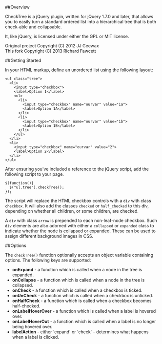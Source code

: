 ##Overview

CheckTree is a jQuery plugin, written for jQuery 1.7.0 and later, that allows you to
easily turn a standard ordered list into a hierarchical tree that is both check-able
and collapsable.

It, like jQuery, is licensed under either the GPL or MIT license.

Original project Copyright (C) 2012 JJ Geewax  
This fork Copyright (C) 2013 Richard Fawcett

##Getting Started

In your HTML markup, define an unordered list using the following layout:

    <ul class="tree">
      <li>
        <input type="checkbox">
        <label>Option 1</label>
        <ul>
          <li>
            <input type="checkbox" name="ourvar" value="1a">
            <label>Option 1A</label>
          </li>
          <li>
            <input type="checkbox" name="ourvar" value="1b">
            <label>Option 1B</label>
          </li>
        </ul>
      </li>
      <li>
        <input type="checkbox" name="ourvar" value="2">
        <label>Option 2</label>
      </li>
    </ul>

After ensuring you've included a reference to the jQuery script, add the following script
to your page.

    $(function(){
      $("ul.tree").checkTree();
    });

The script will replace the HTML checkbox controls with a `div` with class `checkbox`. It will
also add the classes `checked` or `half_checked` to this div, depending on whether all children,
or some children, are checked.

A `div` with class `arrow` is prepended to each non-leaf-node checkbox. Such `div` elements are
also adorned with either a `collapsed` or `expanded` class to indicate whether the node is
collapsed or expanded.  These can be used to assign different background images in CSS.

##Options

The `checkTree()` function optionally accepts an object variable containing options. The
following keys are supported:

* __onExpand__ - a function which is called when a node in the tree is expanded.
* __onCollapse__ - a function which is called when a node in the tree is collapsed.
* __onCheck__ - a function which is called when a checkbox is ticked.
* __onUnCheck__ - a function which is called when a checkbox is unticked.
* __onHalfCheck__ - a function which is called when a checkbox becomes half-checked.
* __onLabelHoverOver__ - a function which is called when a label is hovered over.
* __onLabelHoverOut__ - a function which is called when a label is no longer being hovered over.
* __labelAction__ - either 'expand' or 'check' - determines what happens when a label is clicked.


